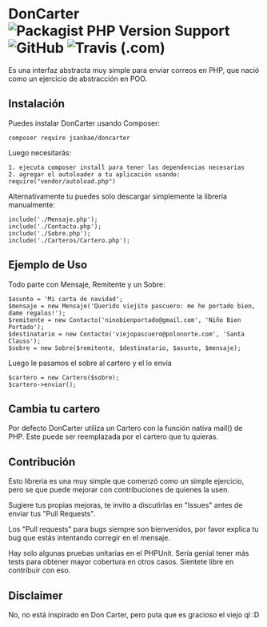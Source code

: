 # DonCarter ![Packagist PHP Version Support](https://img.shields.io/packagist/php-v/jsanbae/doncarter) ![GitHub](https://img.shields.io/github/license/jsan5709/doncarter) ![Travis (.com)](https://img.shields.io/travis/com/jsan5709/doncarter)

Es una interfaz abstracta muy simple para enviar correos en PHP, que nació como un ejercicio de abstracción en POO.


## Instalación

Puedes instalar DonCarter usando Composer:

```
composer require jsanbae/doncarter
```
Luego necesitarás:

    1. ejecuta composer install para tener las dependencias necesarias
    2. agregar el autoloader a tu aplicación usando: require("vendor/autoload.php")

Alternativamente tu puedes solo descargar simplemente la librería manualmente:

```
include('./Mensaje.php');
include('./Contacto.php');
include('./Sobre.php');
include('./Carteros/Cartero.php');
```


## Ejemplo de Uso
Todo parte con Mensaje, Remitente y un Sobre:

```
$asunto = 'Mi carta de navidad';
$mensaje = new Mensaje('Querido viejito pascuero: me he portado bien, dame regalos!');
$remitente = new Contacto('ninobienportado@gmail.com', 'Niño Bien Portado');
$destinatario = new Contacto('viejopascuero@polonorte.com', 'Santa Clauss');
$sobre = new Sobre($remitente, $destinatario, $asunto, $mensaje);
```

Luego le pasamos el sobre al cartero y el lo envía
```
$cartero = new Cartero($sobre);
$cartero->enviar();
```


## Cambia tu cartero
Por defecto DonCarter utiliza un Cartero con la función nativa mail() de PHP. Este puede ser reemplazada por el cartero que tu quieras.



## Contribución

Esto libreria es una muy simple que comenzó como un simple ejercicio, pero se que puede mejorar con contribuciones de quienes la usen. 

Sugiere tus propias mejoras, te invito a discutirlas en "Issues" antes de enviar tus "Pull Requests".

Los "Pull requests" para bugs siempre son bienvenidos, por favor explica tu bug que estás intentando corregir en el mensaje.

Hay solo algunas pruebas unitarias en el PHPUnit. Sería genial tener más tests para obtener mayor cobertura en otros casos. Sientete libre en contribuir con eso.


## Disclaimer

No, no está inspirado en Don Carter, pero puta que es gracioso el viejo ql :D

